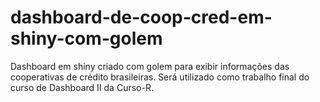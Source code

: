 # dashboard-de-coop-cred-em-shiny-com-golem
Dashboard em shiny criado com golem para exibir informações das cooperativas de crédito brasileiras. Será utilizado como trabalho final do curso de Dashboard II da Curso-R.
